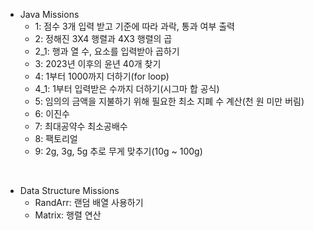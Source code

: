 + Java Missions
  + 1: 점수 3개 입력 받고 기준에 따라 과락, 통과 여부 출력
  + 2: 정해진 3X4 행렬과 4X3 행렬의 곱
  + 2_1: 행과 열 수, 요소를 입력받아 곱하기
  + 3: 2023년 이후의 윤년 40개 찾기
  + 4: 1부터 1000까지 더하기(for loop)
  + 4_1: 1부터 입력받은 수까지 더하기(시그마 합 공식)
  + 5: 임의의 금액을 지불하기 위해 필요한 최소 지폐 수 계산(천 원 미만 버림)
  + 6: 이진수
  + 7: 최대공약수 최소공배수
  + 8: 팩토리얼
  + 9: 2g, 3g, 5g 추로 무게 맞추기(10g ~ 100g)
<br>

+ Data Structure Missions
  + RandArr: 랜덤 배열 사용하기
  + Matrix: 행렬 연산
